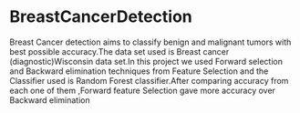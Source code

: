 # BreastCancerDetection
Breast Cancer detection aims to classify benign and malignant tumors with best possible accuracy.The data set used  is Breast cancer (diagnostic)Wisconsin data set.In this project we used Forward selection and Backward elimination techniques from Feature Selection and the Classifier used is Random Forest classifier.After comparing accuracy from each one of them ,Forward feature Selection gave more accuracy over Backward elimination
